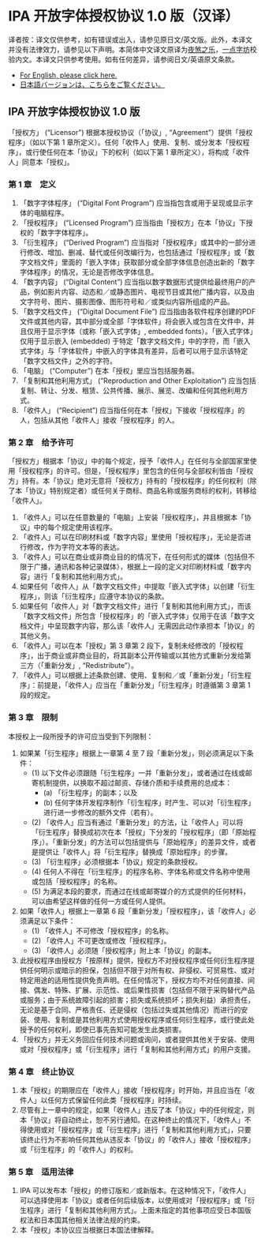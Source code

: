 # IPA 开放字体授权协议 1.0 版（汉译）

译者按：译文仅供参考，如有错误或出入，请参见原日文/英文版。此外，本译文并没有法律效力，请参见以下声明。本简体中文译文原译为[夜煞之乐](https://github.com/NightFurySL2001)，[一点字坊](https://github.com/ichitenfont)校验内文。本译文只供参考使用。如有任何差异，请参阅日文/英语原文条款。

* [For English, please click here.](LICENSE.md/#ipa-font-license-agreement-v10)
* [日本語バージョンは、こちらをご覧ください。](LICENSE.md)

## IPA 开放字体授权协议 1.0 版

「授权方」 (“Licensor”) 根据本授权协议（「协议」, “Agreement”）提供「授权程序」（如以下第 1 章所定义）。任何「收件人」使用、复制、或分发本「授权程序」，或行使任何在本「协议」下的权利（如以下第 1 章所定义），将构成「收件人」同意本「授权」。

### 第 1 章　定义

1. 「数字字体程序」 (“Digital Font Program”) 应当指包含或用于呈现或显示字体的电脑程序。
2. 「授权程序」 (“Licensed Program”) 应当指由「授权方」在本「协议」下授权的「数字字体程序」。
3. 「衍生程序」 (“Derived Program”) 应当指对「授权程序」或其中的一部分进行修改、增加、删减、替代或任何改编行为，也包括通过「授权程序」或「数字文档文件」里面的「嵌入字体」获取部分或全部字体信息创造出新的「数字字体程序」的情况，无论是否修改字体信息。
4. 「数字内容」 (“Digital Content”) 应当指以数字数据形式提供给最终用户的产品，例如影片内容、动态和／或静态图片、电视节目或其他广播内容，以及由文字符号、图片、摄影图像、图形符号和／或类似内容所组成的产品。
5. 「数字文档文件」 (“Digital Document File”) 应当指由各软件程序创建的PDF文件或其他内容，其中部分或全部「字体软件」将会嵌入或包含在文件中，并且仅用于显示字体（或称「嵌入式字体」, embedded fonts）。「嵌入式字体」仅用于显示嵌入 (embedded) 于特定「数字文档文件」中的字符，而「嵌入式字体」与「字体软件」中嵌入的字体具有差异，后者可以用于显示该特定「数字文档文件」之外的字符。
6. 「电脑」 (“Computer”) 在本「授权」里应当包括服务器。
7. 「复制和其他利用方式」 (“Reproduction and Other Exploitation”) 应当包括复制、转让、分发、租赁、公共传播、展示、展览、改编和任何其他利用方式。
8. 「收件人」 (“Recipient”) 应当指任何在本「授权」下接收「授权程序」的人，包括从其他「收件人」接收「授权程序」的人。

### 第 2 章　给予许可

「授权方」根据本「协议」中的每个规定，授予「收件人」在任何与全部国家里使用「授权程序」的许可。但是，「授权程序」里包含的任何与全部权利皆由「授权方」持有。本「协议」绝对无意将「授权方」持有的「授权程序」的任何权利（除了本「协议」特别规定者）或任何关于商标、商品名称或服务商标的权利，转移给「收件人」。

1. 「收件人」可以在任意数量的「电脑」上安装「授权程序」，并且根据本「协议」中的每个规定使用该程序。
2. 「收件人」可以在印刷材料或「数字内容」里使用「授权程序」，无论是否进行修改，作为字符文本等的表达。
3. 「收件人」可以在商业或非商业目的的情况下，在任何形式的媒体（包括但不限于广播，通讯和各种记录媒体），根据上一段的定义对印刷材料或「数字内容」进行「复制和其他利用方式」。
4. 如果任何「收件人」从「数字文档文件」中提取「嵌入式字体」以创建「衍生程序」，则该「衍生程序」应遵守本协议的条款。
5. 如果任何「收件人」对「数字文档文件」进行「复制和其他利用方式」，而该「数字文档文件」所包含「授权程序」的「嵌入式字体」仅用于在该「数字文档文件」中呈现数字内容，那么该「收件人」无需因此动作承担本「协议」的其他义务。
6. 「收件人」可以在本「授权」第 3 章第 2 段下，复制未经修改的「授权程序」，出于商业或非商业目的，将其副本公开传输或以其他方式重新分发给第三方（「重新分发」, “Redistribute”）。
7. 「收件人」可以根据上述条款创建、使用、复制和／或「重新分发」「衍生程序」：前提是，「收件人」应当在「重新分发」「衍生程序」时遵循第 3 章第 1 段的规定。

### 第 3 章　限制

本授权上一段所授予的许可应当受到下列限制：

1. 如果某「衍生程序」根据上一章第 4 至 7 段「重新分发」，则必须满足以下条件：
   - (1) 以下文件必须跟随「衍生程序」一并「重新分发」，或者通过在线或邮寄机制提供，以换取不超过邮资、存储介质和手续费用的总成本：
     - (a) 「衍生程序」的副本；以及
     - (b) 任何字体开发程序制作「衍生程序」时产生、可以对「衍生程序」进行进一步修改的额外文件（若有）。
   - (2) 「收件人」应当有通过「重新分发」的方法，让「收件人」可以将「衍生程序」替换成初次在本「授权」下分发的「授权程序」（即「原始程序」）。「重新分发」的方法可以包括提供与「原始程序」的差异文件，或者是提供让「收件人」将「衍生程序」替换成「原始程序」的步骤。
   - (3) 「衍生程序」必须根据本「协议」规定的条款授权。
   - (4) 任何人不得在「衍生程序」的程序名称、字体名称或文件名称中使用或包括「授权程序」的名称。
   - (5) 为满足本段的要求，而通过在线或邮寄媒介的方式提供的任何材料，可以由希望这样做的任何一方或任何人提供。
2. 如果「收件人」根据上一章第 6 段「重新分发」「授权程序」，该「收件人」必须满足以下条件：
   - (1) 「收件人」不可修改「授权程序」的名称。
   - (2) 「收件人」不可更改或修改「授权程序」。
   - (3) 「收件人」必须随「授权程序」附上本「协议」的副本。
3. 此授权程序由授权方「按原样」提供，授权方不对授权程序或任何衍生程序提供任何明示或暗示的担保，包括但不限于对所有权、非侵权、可贸易性、或对特定用途的适用性提供免责声明。在任何情况下，授权方均不对任何直接、间接、偶发、特殊、扩展、示范性、或后果性损害（包括但不限于采购替代产品或服务；由于系统故障引起的损害；损失或系统损坏；损失利益）承担责任，无论是基于合同、严格责任、还是侵权（包括过失或其他情况）而进行的安装、使用、复制或是其他利用方式使用授权程序或任何衍生程序，或行使此处授予的任何权利，即使已事先告知可能发生此类损害。
4. 「授权方」并无义务回应任何技术问题或询问，或者提供其他关于安装、使用或对「授权程序」或「衍生程序」进行「复制和其他利用方式」的用户支援。

### 第 4 章　终止协议

1. 本「授权」的期限应在「收件人」接收「授权程序」时开始，并且应当在「收件人」以任何方式保留任何此类「授权程序」时持续。
2. 尽管有上一章中的规定，如果「收件人」违反了本「协议」中的任何规定，则本「协议」将自动终止，恕不另行通知。在这种终止的情况下，「收件人」不得使用或对「授权程序」或「衍生程序」进行「复制和其他利用方式」，只要该终止行为不影响任何其他从违反本「协议」的「收件人」接收「授权程序」或「衍生程序」的「收件人」的权利。

### 第 5 章　适用法律

1. IPA 可以发布本「授权」的修订版和／或新版本。在这种情况下，「收件人」可以选择使用本「协议」或者任何后续版本，以使用或对「授权程序」或「衍生程序」进行「复制和其他利用方式」。上面未指定的其他事项应受日本国版权法和日本国其他相关法律法规的约束。
2. 本「授权」本协议应当根据日本国法律解释。

